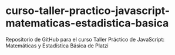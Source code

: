 # curso-taller-practico-javascript-matematicas-estadistica-basica
Repositorio de GitHub para el curso Taller Práctico de JavaScript: Matemáticas y Estadística Básica de Platzi
